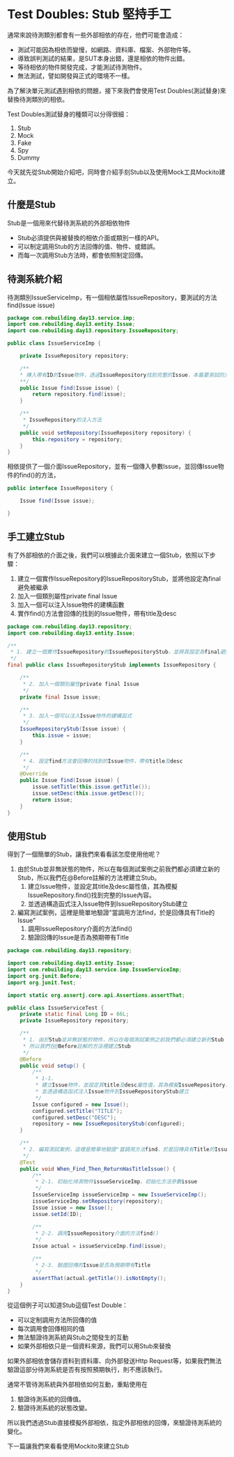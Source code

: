 # Test Doubles: Stub 堅持手工

通常來說待測類別都會有一些外部相依的存在，他們可能會造成：
- 測試可能因為相依而變慢，如網路、資料庫、檔案、外部物件等。
- 導致誤判測試的結果，是SUT本身出錯，還是相依的物件出錯。
- 等待相依的物件開發完成，才能測試待測物件。
- 無法測試，譬如開發與正式的環境不一樣。

為了解決單元測試遇到相依的問題，接下來我們會使用Test Doubles(測試替身)來替換待測類別的相依。

Test Doubles測試替身的種類可以分得很細：
1. Stub
2. Mock
3. Fake
4. Spy
5. Dummy

今天就先從Stub開始介紹吧，同時會介紹手刻Stub以及使用Mock工具Mockito建立。

## 什麼是Stub

Stub是一個用來代替待測系統的外部相依物件
- Stub必須提供與被替換的相依介面或類別一樣的API。
- 可以制定調用Stub的方法回傳的值、物件、或錯誤。
- 而每一次調用Stub方法時，都會依照制定回傳。

## 待測系統介紹

待測類別IssueServiceImp，有一個相依屬性IssueRepository，要測試的方法find(Issue issue)
```java
package com.rebuilding.day13.service.imp;
import com.rebuilding.day13.entity.Issue;
import com.rebuilding.day13.repository.IssueRepository;

public class IssueServiceImp {

    private IssueRepository repository;

    /**
    * 傳入帶有ID的Issue物件，透過IssueRepository找到完整的Issue，本篇要測試的方法
    **/
    public Issue find(Issue issue) {
        return repository.find(issue);
    }

    /**
     * IssueRepository的注入方法
     */
    public void setRepository(IssueRepository repository) {
        this.repository = repository;
    }
}
```


相依提供了一個介面IssueRepository，並有一個傳入參數Issue，並回傳Issue物件的find()的方法，
```java
public interface IssueRepository {

    Issue find(Issue issue);

}
```

## 手工建立Stub

有了外部相依的介面之後，我們可以根據此介面來建立一個Stub，依照以下步驟：

1. 建立一個實作IssueRepository的IssueRepositoryStub，並將他設定為final避免被繼承
2. 加入一個類別屬性private final Issue
3. 加入一個可以注入Issue物件的建構函數
4. 實作find()方法會回傳的找到的Issue物件，帶有title及desc

```java
package com.rebuilding.day13.repository;
import com.rebuilding.day13.entity.Issue;

/**
 * 1. 建立一個實作IssueRepository的IssueRepositoryStub，並將其設定為final避免被繼承
 */
final public class IssueRepositoryStub implements IssueRepository {

    /**
     * 2. 加入一個類別屬性private final Issue
     */
    private final Issue issue;

    /**
     * 3. 加入一個可以注入Issue物件的建構函式
     */
    IssueRepositoryStub(Issue issue) {
        this.issue = issue;
    }

    /**
     * 4. 設定find方法會回傳的找到的Issue物件，帶有title及desc
     */
    @Override
    public Issue find(Issue issue) {
        issue.setTitle(this.issue.getTitle());
        issue.setDesc(this.issue.getDesc());
        return issue;
    }
}
```


## 使用Stub

得到了一個簡單的Stub，讓我們來看看該怎麼使用他呢？
1. 由於Stub並非無狀態的物件，所以在每個測試案例之前我們都必須建立新的Stub，所以我們在@Before註解的方法裡建立Stub。
    1. 建立Issue物件，並設定其title及desc屬性值，其為模擬IssueRepository.find()找到完整的Issue內容。
    2. 並透過構造函式注入Issue物件到IssueRepositoryStub建立
2. 編寫測試案例，這裡是簡單地驗證"當調用方法find，於是回傳具有Title的Issue"
    1. 調用IssueRepository介面的方法find()
    2. 驗證回傳的Issue是否為預期帶有Title
```java
package com.rebuilding.day13.repository;

import com.rebuilding.day13.entity.Issue;
import com.rebuilding.day13.service.imp.IssueServiceImp;
import org.junit.Before;
import org.junit.Test;

import static org.assertj.core.api.Assertions.assertThat;

public class IssueServiceTest {
    private static final Long ID = 66L;
    private IssueRepository repository;

    /**
     * 1. 由於Stub並非無狀態的物件，所以在每個測試案例之前我們都必須建立新的Stub
     * 所以我們在@Before註解的方法裡建立Stub
     */
    @Before
    public void setup() {
        /**
         * 1-1.
         * 建立Issue物件，並設定其title及desc屬性值，其為模擬IssueRepository.find()找到完整的Issue內容
         * 並透過構造函式注入Issue物件到IssueRepositoryStub建立
         */
        Issue configured = new Issue();
        configured.setTitle("TITLE");
        configured.setDesc("DESC");
        repository = new IssueRepositoryStub(configured);
    }

    /**
     * 2. 編寫測試案例，這裡是簡單地驗證"當調用方法find，於是回傳具有Title的Issue"
     */
    @Test
    public void When_Find_Then_ReturnHasTitleIssue() {
        /**
         * 2-1. 初始化待測物件issueServiceImp，初始化方法參數issue
         */
        IssueServiceImp issueServiceImp = new IssueServiceImp();
        issueServiceImp.setRepository(repository);
        Issue issue = new Issue();
        issue.setId(ID);

        /**
         * 2-2. 調用IssueRepository介面的方法find()
         */
        Issue actual = issueServiceImp.find(issue);

        /**
         * 2-3. 驗證回傳的Issue是否為預期帶有Title
         */
        assertThat(actual.getTitle()).isNotEmpty();
    }
}
```

從這個例子可以知道Stub這個Test Double：
- 可以定制調用方法所回傳的值
- 每次調用會回傳相同的值
- 無法驗證待測系統與Stub之間發生的互動
- 如果外部相依只是一個資料來源，我們可以用Stub來替換

如果外部相依會儲存資料到資料庫、向外部發送Http Request等，如果我們無法驗證這部分待測系統是否有按照預期執行，則不應該執行。

通常不管待測系統與外部相依如何互動，重點使用在

1. 驗證待測系統的回傳值。
2. 驗證待測系統的狀態改變。

所以我們透過Stub直接模擬外部相依，指定外部相依的回傳，來驗證待測系統的變化。

下一篇讓我們來看看使用Mockito來建立Stub